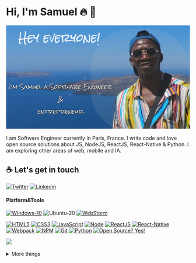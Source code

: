 # Hi, I'm Samuel :fire: :black_heart:

![Kemit avatar](photo-github.png)

I am Software Engineer currently in Paris, France. I write code and love open source solutions about JS, NodeJS, ReactJS, React-Native & Python. I am exploring other areas of web, mobile and IA.

## :coffee: Let's get in touch
[![Twitter](https://img.shields.io/badge/twitter-%231DA1F2.svg?&style=for-the-badge&logo=twitter&logoColor=white)](https://twitter.com/SamuelKueta)
[![Linkedin](https://img.shields.io/badge/linkedin-%230077B5.svg?&style=for-the-badge&logo=linkedin&logoColor=white)](https://www.linkedin.com/in/samuel-kueta-930a92112)

#### Platform&Tools
[![Windows-10](https://img.shields.io/badge/Windows-10-2376bc?style=flat-square&logo=windows&logoColor=ffffff)](https://www.microsoft.com/windows/get-windows-10)
![Ubuntu-20](https://img.shields.io/badge/ubuntu-20-blue)
[![WebStorm](https://img.shields.io/badge/IDE-WebStorm%20-blue?style=flat-square&logo=visual-studio-code&logoColor=ffffff)](https://www.jetbrains.com/webstorm/)

[![HTML5](https://img.shields.io/badge/-HTML5-E34F26?style=flat-square&logo=html5&logoColor=white)](https://html.spec.whatwg.org/)
[![CSS3](https://img.shields.io/badge/-CSS3-1572B6?style=flat-square&logo=css3&logoColor=white)](https://www.w3.org/Style/CSS/)
[![JavaScript](https://img.shields.io/badge/-JavaScript-FF9800?style=flat-square&logo=javascript&logoColor=white)](https://www.ecma-international.org/)
[![Node](https://img.shields.io/badge/-Node.js-43853d?style=flat-square&logo=node.js&logoColor=ffffff)](https://nodejs.org/)
[![ReactJS](https://img.shields.io/badge/react%20-%2320232a.svg?&style=for-the-badge&logo=react&logoColor=%2361DAFB)](https://nodejs.org/)
[![React-Native](https://img.shields.io/badge/react_native%20-%2320232a.svg?&style=for-the-badge&logo=react&logoColor=%2361DAFB)](https://nodejs.org/)
[![Webpack](https://img.shields.io/badge/-Webpack-%232C3A42?style=flat-square&logo=webpack)](https://www.webpackjs.com/)
[![NPM](https://img.shields.io/badge/-NPM-cb3837?style=flat-square&logo=npm&logoColor=white)](https://npmjs.com/)
[![Git](https://img.shields.io/badge/-Git-f05032?style=flat-square&logo=git&logoColor=white)](https://git-scm.com/)
[![Python](https://img.shields.io/badge/python%20-%2314354C.svg?&style=for-the-badge&logo=python&logoColor=white)](https://git-scm.com/)
[![Open Source? Yes!](https://badgen.net/badge/Open%20Source%20%3F/Yes%21/blue?icon=github)](https://github.com/Naereen/badges/)


<p align="">
  <a href= "https://github.com/anuraghazra/github-readme-stats"><img src="https://github-readme-stats.vercel.app/api?username=Sam-kemit&theme=tokyonight&include_all_commits=true&show_icons=true" /></a>
</p>

<details>
  <summary> More things </summary>
  <br>
    <p>
        <a href= "https://github.com/anuraghazra/github-readme-stats"><img src= "https://github-readme-stats.vercel.app/api/top-langs/?username=Sam-kemit&layout=compact" /></a>
    </p>
  

</details>
